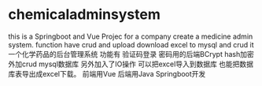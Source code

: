 # chemicaladminsystem
this is a Springboot and Vue Projec for a company create a medicine admin system. function have crud and upload download excel to mysql and crud it
一个化学药品的后台管理系统 功能有 验证码登录 密码用的后端BCrypt hash加密 外加crud mysql数据库 另外加入了IO操作 可以把excel导入到数据库 也能把数据库表导出成excel下载。
前端用Vue 后端用Java Springboot开发
